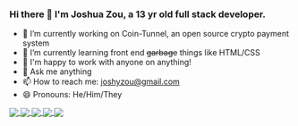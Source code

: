 ### Hi there 👋 I'm Joshua Zou, a 13 yr old full stack developer.


- 🔭 I’m currently working on Coin-Tunnel, an open source crypto payment system
- 🌱 I’m currently learning front end ~~garbage~~ things like HTML/CSS
- 👯 I'm happy to work with anyone on anything!
- 💬 Ask me anything
- 📫 How to reach me: joshyzou@gmail.com
- 😄 Pronouns: He/Him/They

<a href="https://github.com/Joshua-Zou/">
  <img align="center" src="https://github-readme-stats.vercel.app/api/top-langs/?username=Joshua-Zou&langs_count=3&theme=react" />
</a>
<a href="https://github.com/Joshua-Zou">
  <img align="center" src="https://github-readme-stats.vercel.app/api?username=Joshua-Zou&theme=react" />
</a>
<a href="https://github.com/Joshua-Zou">
  <img align="center" src="https://github-readme-stats.vercel.app/api/wakatime?username=Joshua_Zou&theme=react"/>
</a>
<a href="https://github.com/Joshua-Zou/Coin-Tunnel">
  <img align="center" src="https://github-readme-stats.vercel.app/api/pin/?username=Joshua-Zou&repo=Coin-Tunnel&theme=react" />
</a>
<a href="https://github.com/Joshua-Zou/DynamicDerma">
  <img align="center" src="https://github-readme-stats.vercel.app/api/pin/?username=Joshua-Zou&repo=DynamicDerma&theme=react" />
</a>
